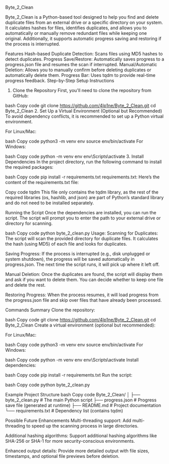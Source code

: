 Byte_2_Clean

Byte_2_Clean is a Python-based tool designed to help you find and delete duplicate files from an external drive or a specific directory on your system. It calculates hashes for files, identifies duplicates, and allows you to automatically or manually remove redundant files while keeping one original. Additionally, it supports automatic progress saving and restoring if the process is interrupted.

Features
Hash-based Duplicate Detection: Scans files using MD5 hashes to detect duplicates.
Progress Save/Restore: Automatically saves progress to a progress.json file and resumes the scan if interrupted.
Manual/Automatic Deletion: Allows you to manually confirm before deleting duplicates or automatically delete them.
Progress Bar: Uses tqdm to provide real-time progress feedback.
Step-by-Step Setup Instructions
1. Clone the Repository
First, you'll need to clone the repository from GitHub:

bash
Copy code
git clone https://github.com/4lp1ne/Byte_2_Clean.git
cd Byte_2_Clean
2. Set Up a Virtual Environment (Optional but Recommended)
To avoid dependency conflicts, it is recommended to set up a Python virtual environment.

For Linux/Mac:

bash
Copy code
python3 -m venv env
source env/bin/activate
For Windows:

bash
Copy code
python -m venv env
env\Scripts\activate
3. Install Dependencies
In the project directory, run the following command to install the required packages:

bash
Copy code
pip install -r requirements.txt
requirements.txt:
Here’s the content of the requirements.txt file:

Copy code
tqdm
This file only contains the tqdm library, as the rest of the required libraries (os, hashlib, and json) are part of Python’s standard library and do not need to be installed separately.

Running the Script
Once the dependencies are installed, you can run the script. The script will prompt you to enter the path to your external drive or directory for scanning.

bash
Copy code
python byte_2_clean.py
Usage:
Scanning for Duplicates:
The script will scan the provided directory for duplicate files. It calculates the hash (using MD5) of each file and looks for duplicates.

Saving Progress:
If the process is interrupted (e.g., disk unplugged or system shutdown), the progress will be saved automatically in progress.json. The next time the script runs, it will pick up where it left off.

Manual Deletion:
Once the duplicates are found, the script will display them and ask if you want to delete them. You can decide whether to keep one file and delete the rest.

Restoring Progress:
When the process resumes, it will load progress from the progress.json file and skip over files that have already been processed.

Commands Summary
Clone the repository:

bash
Copy code
git clone https://github.com/4lp1ne/Byte_2_Clean.git
cd Byte_2_Clean
Create a virtual environment (optional but recommended):

For Linux/Mac:

bash
Copy code
python3 -m venv env
source env/bin/activate
For Windows:

bash
Copy code
python -m venv env
env\Scripts\activate
Install dependencies:

bash
Copy code
pip install -r requirements.txt
Run the script:

bash
Copy code
python byte_2_clean.py


Example Project Structure
bash
Copy code
Byte_2_Clean/
│
├── byte_2_clean.py      # The main Python script
├── progress.json        # Progress save file (generated at runtime)
├── README.md            # Project documentation
└── requirements.txt     # Dependency list (contains tqdm)


Possible Future Enhancements
Multi-threading support:
Add multi-threading to speed up the scanning process in large directories.

Additional hashing algorithms:
Support additional hashing algorithms like SHA-256 or SHA-1 for more security-conscious environments.

Enhanced output details:
Provide more detailed output with file sizes, timestamps, and optional file previews before deletion.

